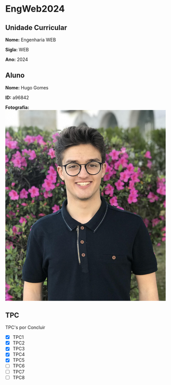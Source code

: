# EngWeb2024

## Unidade Curricular
**Nome:** Engenharia WEB

**Sigla:** WEB

**Ano:** 2024

## Aluno
**Nome:** Hugo Gomes

**ID:** a96842

**Fotografia:** 
![OI](./me.jpg)


## TPC
TPC's por Concluir
- [X] TPC1
- [X] TPC2
- [X] TPC3
- [X] TPC4
- [X] TPC5
- [ ] TPC6
- [ ] TPC7
- [ ] TPC8 